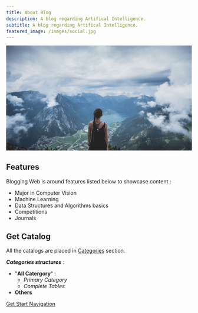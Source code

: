 ```yaml
---
title: About Blog
description: A blog regarding Artifical Intelligence.
subtitle: A blog regarding Artifical Intelligence.
featured_image: /images/social.jpg
---
```


![](/images/demo/Samples.jpg)

## Features

Blogging Web is around features listed below to showcase content :

* Major in Computer Vision
* Machine Learning
* Data Structures and Algorithms basics
* Competitions
* Journals

## Get Catalog

All the catalogs are placed in [Categories](https://glaciermelt.github.io/catalogs) section.<br />

***Categories structures*** :
* "**All Catergory**" :
  * *Primary Category*
  * *Complete Tables*
* **Others**

<a href="https://glaciermelt.github.io/category/all-category" class="button button--large">Get Start Navigation</a>
